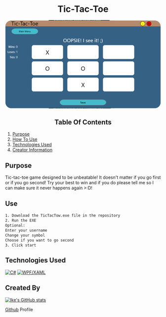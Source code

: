 <h1 style="text-align: center">Tic-Tac-Toe</h1>

<img src="./tictactoe.png">
<h2 style="text-align: center">Table Of Contents</h2>

1. [Purpose](#purpose)
1. [How To Use](#use)
1. [Technologies Used](#technologies-used)
1. [Creator Information](#created-by)

## Purpose
Tic-tac-toe game designed to be unbeatable! It doesn't matter if you go first or if you go second! Try your best to win and if you do please tell me so I can make sure it never happens again >:D!

## Use
    1. Download the TicTacTow.exe file in the repository
    2. Run the EXE
    Optional:
    Enter your username
    Change your symbol
    Choose if you want to go second
    3. Click start

## Technologies Used

[![C#](https://img.shields.io/badge/Using-CSharp-7014e8)](https://dotnet.microsoft.com/learn/csharp)
[![WPF/XAML](https://img.shields.io/badge/Using-WPF/XAML-444444)](https://wpftutorial.net/)

## Created By

[![Ike's GitHub stats](https://github-readme-stats.vercel.app/api?username=ikemous&show_icons=true&theme=radical)](https://github.com/anuraghazra/github-readme-stats)</br>

[Github](https://github.com/ikemous) Profile

